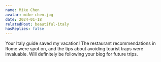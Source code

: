 ```yaml
---
name: Mike Chen
avatar: mike-chen.jpg
date: 2024-01-18
relatedPost: beautiful-italy
hasReplies: false
---
```


Your Italy guide saved my vacation! The restaurant recommendations in Rome were spot on, and the tips about avoiding tourist traps were invaluable. Will definitely be following your blog for future trips.
